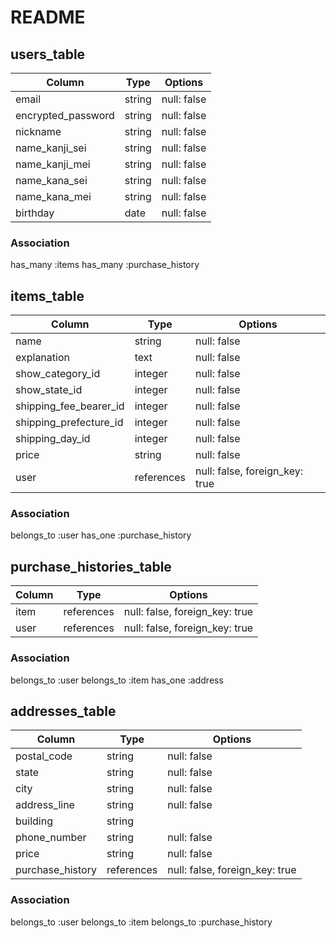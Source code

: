 # README

## users_table

| Column             | Type   | Options     |
|--------------------|--------|-------------|
| email              | string | null: false |
| encrypted_password | string | null: false |
| nickname           | string | null: false |
| name_kanji_sei     | string | null: false |
| name_kanji_mei     | string | null: false |
| name_kana_sei      | string | null: false |
| name_kana_mei      | string | null: false |
| birthday           | date   | null: false |

### Association

has_many :items
has_many :purchase_history

## items_table

| Column                 | Type       | Options     |
|------------------------|------------|-------------|
| name                   | string     | null: false |
| explanation            | text       | null: false |
| show_category_id       | integer    | null: false |
| show_state_id          | integer    | null: false |
| shipping_fee_bearer_id | integer    | null: false |
| shipping_prefecture_id | integer    | null: false |
| shipping_day_id        | integer    | null: false |
| price                  | string     | null: false |
| user                   | references | null: false, foreign_key: true |

### Association

belongs_to :user
has_one    :purchase_history

## purchase_histories_table

| Column  | Type       | Options                        |
|---------|------------|--------------------------------|
| item    | references | null: false, foreign_key: true |
| user    | references | null: false, foreign_key: true |

### Association

belongs_to :user
belongs_to :item
has_one    :address

## addresses_table

| Column       | Type       | Options     |
|--------------|------------|-------------|
| postal_code  | string     | null: false |
| state        | string     | null: false |
| city         | string     | null: false |
| address_line | string     | null: false |
| building     | string     |             |
| phone_number | string     | null: false |
| price        | string     | null: false |
| purchase_history | references | null: false, foreign_key: true |

### Association

belongs_to :user
belongs_to :item
belongs_to :purchase_history